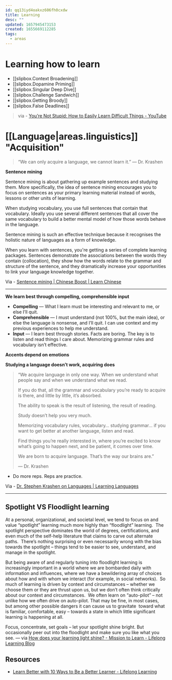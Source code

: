 ```yaml
---
id: qq13iyd4oakxz606fh0cxdw
title: Learning
desc: ""
updated: 1657945473153
created: 1655669112285
tags:
  - areas
---
```


# Learning how to learn

- [[slipbox.Context Broadening]]
- [[slipbox.Dopamine Priming]]
- [[slipbox.Singular Deep Dive]]
- [[slipbox.Challenge Sandwich]]
- [[slipbox.Getting Broody]]
- [[slipbox.False Deadlines]]

> via - [You’re Not Stupid: How to Easily Learn Difficult Things - YouTube](https://www.youtube.com/watch?v=Kz_brQBl8xk)

# [[Language|areas.linguistics]] "Acquisition"

> “We can only acquire a language, we cannot learn it.” — Dr. Krashen

**Sentence mining**

Sentence mining is about gathering up example sentences and studying them. More specifically, the idea of sentence mining encourages you to focus on sentences as your primary learning material instead of words, lessons or other units of learning.

When studying vocabulary, you use full sentences that contain that vocabulary. Ideally you use several different sentences that all cover the same vocabulary to build a better mental model of how those words behave in the language.

Sentence mining is such an effective technique because it recognises the holistic nature of languages as a form of knowledge.

When you learn with sentences, you're getting a series of complete learning packages. Sentences demonstrate the associations between the words they contain (collocation), they show how the words relate to the grammar and structure of the sentence, and they dramatically increase your opportunities to link your language knowledge together.

Via - [Sentence mining | Chinese Boost | Learn Chinese](https://www.chineseboost.com/blog/sentence-mining/)

---

**We learn best through compelling, comprehensible input**

- **Compelling** — What I learn must be interesting and relevant to me, or else I’ll quit.
- **Comprehensible** — I must understand (not 100%, but the main idea), or else the language is nonsense, and I’ll quit. I can use context and my previous experiences to help me understand.
- **Input** — I learn best through stories. Facts are boring. The key is to listen and read things I care about. Memorizing grammar rules and vocabulary isn’t effective.

**Accents depend on emotions**

**Studying a language doesn’t work, acquiring does**

> “We acquire language in only one way. When we understand what people say and when we understand what we read.
>
> If you do that, all the grammar and vocabulary you’re ready to acquire is there, and little by little, it’s absorbed.
>
> The ability to speak is the result of listening, the result of reading.
>
> Study doesn’t help you very much.
>
> Memorizing vocabulary rules, vocabulary… studying grammar… if you want to get better at another language, listen and read.
>
> Find things you’re really interested in, where you’re excited to know what’s going to happen next, and be patient, it comes over time.
>
> We are born to acquire language. That’s the way our brains are.”
>
> — Dr. Krashen

- Do more reps. Reps are practice.

Via - [Dr. Stephen Krashen on Languages | Learning Languages](https://medium.com/learning-languages/dr-stephen-krashen-on-language-learning-and-acquisition-notes-47b6757ebc01)

---

## Spotlight VS Floodlight learning

At a personal, organizational, and societal level, we tend to focus on and value “spotlight” learning much more highly than “floodlight” learning.  The spotlight perspective dominates the world of degrees, certifications, and even much of the self-help literature that claims to carve out alternate paths.  There’s nothing surprising or even necessarily wrong with the bias towards the spotlight – things tend to be easier to see, understand, and manage in the spotlight.

But being aware of and regularly tuning into floodlight learning is increasingly important in a world where we are bombarded daily with information and influences, where we have a bewildering array of choices about how and with whom we interact (for example, in social networks).  So much of learning is driven by context and circumstances – whether we choose them or they are thrust upon us, but we don’t often think critically about our context and circumstances.  We often learn on “auto-pilot” – not unlike how we often drive on auto-pilot. That may be fine, in most cases, but among other possible dangers it can cause us to gravitate  toward what is familiar, comfortable, easy – towards a state in which little significant learning is happening at all.

Focus, concentrate, set goals – let your spotlight shine bright. But occasionally peer out into the floodlight and make sure you like what you see. — via [How does your learning light shine? - Mission to Learn - Lifelong Learning Blog](https://www.missiontolearn.com/spotlight-floodlight-alan-watts/)

## Resources

- [Learn Better with 10 Ways to Be a Better Learner - Lifelong Learning](https://www.missiontolearn.com/learn-better/)
